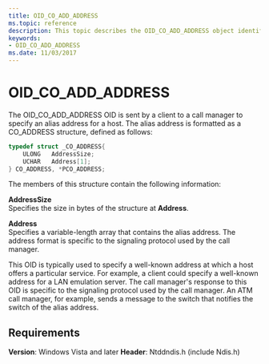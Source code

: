 ```yaml
---
title: OID_CO_ADD_ADDRESS
ms.topic: reference
description: This topic describes the OID_CO_ADD_ADDRESS object identifier (OID).
keywords:
- OID_CO_ADD_ADDRESS
ms.date: 11/03/2017
---
```


# OID_CO_ADD_ADDRESS

The OID_CO_ADD_ADDRESS OID is sent by a client to a call manager to specify an alias address for a host. The alias address is formatted as a CO_ADDRESS structure, defined as follows:

```c++
typedef struct _CO_ADDRESS{
    ULONG   AddressSize;
    UCHAR   Address[1];
} CO_ADDRESS, *PCO_ADDRESS;
```

The members of this structure contain the following information:

**AddressSize**  
Specifies the size in bytes of the structure at **Address**.

**Address**  
Specifies a variable-length array that contains the alias address. The address format is specific to the signaling protocol used by the call manager.

This OID is typically used to specify a well-known address at which a host offers a particular service. For example, a client could specify a well-known address for a LAN emulation server. The call manager's response to this OID is specific to the signaling protocol used by the call manager. An ATM call manager, for example, sends a message to the switch that notifies the switch of the alias address.


## Requirements

**Version**: Windows Vista and later
**Header**: Ntddndis.h (include Ndis.h)

